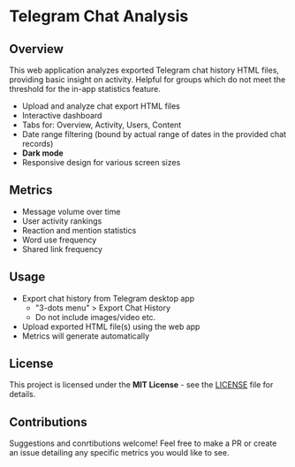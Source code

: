 # Telegram Chat Analysis

## Overview

This web application analyzes exported Telegram chat history HTML files, providing basic insight on activity. 
Helpful for groups which do not meet the threshold for the in-app statistics feature.

- Upload and analyze chat export HTML files
- Interactive dashboard
- Tabs for: Overview, Activity, Users, Content
- Date range filtering (bound by actual range of dates in the provided chat records)
- **Dark mode**
- Responsive design for various screen sizes

## Metrics

- Message volume over time
- User activity rankings
- Reaction and mention statistics
- Word use frequency
- Shared link frequency

## Usage

- Export chat history from Telegram desktop app
  - "3-dots menu" > Export Chat History
  - Do not include images/video etc.
- Upload exported HTML file(s) using the web app
- Metrics will generate automatically

## License

This project is licensed under the **MIT License** - see the [LICENSE](./LICENSE) file for details.


## Contributions

Suggestions and conrtibutions welcome!
Feel free to make a PR or create an issue detailing any specific metrics you would like to see.
